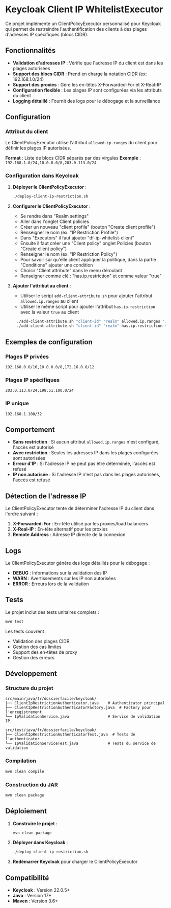 # Keycloak Client IP WhitelistExecutor

Ce projet implémente un ClientPolicyExecutor personnalisé pour Keycloak qui permet de restreindre l'authentification des clients à des plages d'adresses IP spécifiques (blocs CIDR).

## Fonctionnalités

- **Validation d'adresses IP** : Vérifie que l'adresse IP du client est dans les plages autorisées
- **Support des blocs CIDR** : Prend en charge la notation CIDR (ex: 192.168.1.0/24)
- **Support des proxies** : Gère les en-têtes X-Forwarded-For et X-Real-IP
- **Configuration flexible** : Les plages IP sont configurées via les attributs du client
- **Logging détaillé** : Fournit des logs pour le débogage et la surveillance

## Configuration

### Attribut du client

Le ClientPolicyExecutor utilise l'attribut `allowed.ip.ranges` du client pour définir les plages IP autorisées.

**Format** : Liste de blocs CIDR séparés par des virgules
**Exemple** : `192.168.1.0/24,10.0.0.0/8,203.0.113.0/24`

### Configuration dans Keycloak

1. **Déployer le ClientPolicyExecutor** :
   ```bash
   ./deploy-client-ip-restriction.sh
   ```

2. **Configurer le ClientPolicyExecutor** :
   - Se rendre dans "Realm settings"
   - Aller dans l'onglet Client policies
   - Créer un nouveau "client profile" (bouton "Create client profile")
   - Renseigner le nom (ex: "IP Restriction Profile")
   - Dans "Executors" il faut ajouter "df-ip-whitelist-client"
   - Ensuite il faut créer une "Client policy" onglet Policies (bouton "Create client policy")
   - Renseigner le nom (ex: "IP Restriction Policy")
   - Pour savoir sur qu'elle client appliquer la politique, dans la partie "Conditions" ajouter une condition
   - Choisir "Client attribute" dans le menu déroulant
   - Renseigner comme clé : "has.ip.restriction" et comme valeur "true"

3. **Ajouter l'attribut au client** :
    - Utiliser le script `add-client-attribute.sh` pour ajouter l'attribut `allowed.ip.ranges` au client
    - Utiliser le même script pour ajouter l'attribut `has.ip.restriction` avec la valeur `true` au client

```bash
     ./add-client-attribute.sh "client-id" "realm" allowed.ip.ranges '10.0.0.0/8' "user" "password" "keycloak auth url"
     ./add-client-attribute.sh "client-id" "realm" has.ip.restriction true "user" "password" "keycloak auth url"
```

## Exemples de configuration

### Plages IP privées
```
192.168.0.0/16,10.0.0.0/8,172.16.0.0/12
```

### Plages IP spécifiques
```
203.0.113.0/24,198.51.100.0/24
```

### IP unique
```
192.168.1.100/32
```

## Comportement

- **Sans restriction** : Si aucun attribut `allowed.ip.ranges` n'est configuré, l'accès est autorisé
- **Avec restriction** : Seules les adresses IP dans les plages configurées sont autorisées
- **Erreur d'IP** : Si l'adresse IP ne peut pas être déterminée, l'accès est refusé
- **IP non autorisée** : Si l'adresse IP n'est pas dans les plages autorisées, l'accès est refusé

## Détection de l'adresse IP

Le ClientPolicyExecutor tente de déterminer l'adresse IP du client dans l'ordre suivant :

1. **X-Forwarded-For** : En-tête utilisé par les proxies/load balancers
2. **X-Real-IP** : En-tête alternatif pour les proxies
3. **Remote Address** : Adresse IP directe de la connexion

## Logs

Le ClientPolicyExecutor génère des logs détaillés pour le débogage :

- **DEBUG** : Informations sur la validation des IP
- **WARN** : Avertissements sur les IP non autorisées
- **ERROR** : Erreurs lors de la validation

## Tests

Le projet inclut des tests unitaires complets :

```bash
mvn test
```

Les tests couvrent :
- Validation des plages CIDR
- Gestion des cas limites
- Support des en-têtes de proxy
- Gestion des erreurs

## Développement

### Structure du projet

```
src/main/java/fr/dossierfacile/keycloak/
├── ClientIpRestrictionAuthenticator.java    # Authenticator principal
├── ClientIpRestrictionAuthenticatorFactory.java  # Factory pour l'enregistrement
└── IpValidationService.java                 # Service de validation IP

src/test/java/fr/dossierfacile/keycloak/
├── ClientIpRestrictionAuthenticatorTest.java  # Tests de l'authenticator
└── IpValidationServiceTest.java             # Tests du service de validation
```

### Compilation

```bash
mvn clean compile
```

### Construction du JAR

```bash
mvn clean package
```

## Déploiement

1. **Construire le projet** :
   ```bash
   mvn clean package
   ```

2. **Déployer dans Keycloak** :
   ```bash
   ./deploy-client-ip-restriction.sh
   ```

3. **Redémarrer Keycloak** pour charger le ClientPolicyExecutor

## Compatibilité

- **Keycloak** : Version 22.0.5+
- **Java** : Version 17+
- **Maven** : Version 3.6+